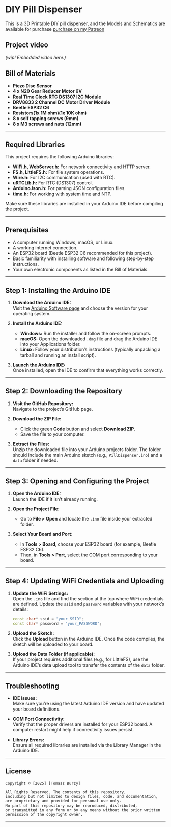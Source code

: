 # DIY Pill Dispenser

This is a 3D Printable DIY pill dispenser, and the Models and Schematics are available for purchase [purchase on my Patreon](https://www.patreon.com/Mellow_labs/shop/pill-dispenser-files-104871?utm_medium=clipboard_copy&utm_source=copyLink&utm_campaign=productshare_creator&utm_content=join_link)

## Project video
*(wip! Embedded video here.)*


## Bill of Materials

- **Piezo Disc Sensor**
- **4 x  N20 Gear Reducer Motor 6V**
- **Real Time Clock RTC DS1307 I2C Module**
- **DRV8833 2 Channel DC Motor Driver Module**
- **Beetle ESP32 C6**
- **Resistors(1x 1M ohm)(1x 10K ohm)**
- **8 x self tapping screws (9mm)**
- **8 x M3 screws and nuts (12mm)**

---

## Required Libraries

This project requires the following Arduino libraries:

- **WiFi.h, WebServer.h:** For network connectivity and HTTP server.
- **FS.h, LittleFS.h:** For file system operations.
- **Wire.h:** For I2C communication (used with RTC).
- **uRTCLib.h:** For RTC (DS1307) control.
- **ArduinoJson.h:** For parsing JSON configuration files.
- **time.h:** For working with system time and NTP.

Make sure these libraries are installed in your Arduino IDE before compiling the project.

---

## Prerequisites

- A computer running Windows, macOS, or Linux.
- A working internet connection.
- An ESP32 board (Beetle ESP32 C6 recommended for this project).
- Basic familiarity with installing software and following step-by-step instructions.
- Your own electronic components as listed in the Bill of Materials.

---

## Step 1: Installing the Arduino IDE

1. **Download the Arduino IDE:**  
   Visit the [Arduino Software page](https://www.arduino.cc/en/software) and choose the version for your operating system.

2. **Install the Arduino IDE:**  
   - **Windows:** Run the installer and follow the on-screen prompts.  
   - **macOS:** Open the downloaded `.dmg` file and drag the Arduino IDE into your Applications folder.  
   - **Linux:** Follow your distribution’s instructions (typically unpacking a tarball and running an install script).

3. **Launch the Arduino IDE:**  
   Once installed, open the IDE to confirm that everything works correctly.

---

## Step 2: Downloading the Repository

1. **Visit the GitHub Repository:**  
   Navigate to the project’s GitHub page.

2. **Download the ZIP File:**  
   - Click the green **Code** button and select **Download ZIP**.  
   - Save the file to your computer.

3. **Extract the Files:**  
   Unzip the downloaded file into your Arduino projects folder. The folder should include the main Arduino sketch (e.g., `PillDispenser.ino`) and a `data` folder if needed.

---

## Step 3: Opening and Configuring the Project

1. **Open the Arduino IDE:**  
   Launch the IDE if it isn’t already running.

2. **Open the Project File:**  
   - Go to **File > Open** and locate the `.ino` file inside your extracted folder.

3. **Select Your Board and Port:**  
   - In **Tools > Board**, choose your ESP32 board (for example, Beetle ESP32 C6).  
   - Then, in **Tools > Port**, select the COM port corresponding to your board.

---

## Step 4: Updating WiFi Credentials and Uploading

1. **Update the WiFi Settings:**  
   Open the `.ino` file and find the section at the top where WiFi credentials are defined. Update the `ssid` and `password` variables with your network’s details:
   ```cpp
   const char* ssid = "your_SSID";
   const char* password = "your_PASSWORD";
   ```

2. **Upload the Sketch:**  
   Click the **Upload** button in the Arduino IDE. Once the code compiles, the sketch will be uploaded to your board.

3. **Upload the Data Folder (if applicable):**  
   If your project requires additional files (e.g., for LittleFS), use the Arduino IDE’s data upload tool to transfer the contents of the `data` folder.

---

## Troubleshooting

- **IDE Issues:**  
  Make sure you’re using the latest Arduino IDE version and have updated your board definitions.

- **COM Port Connectivity:**  
  Verify that the proper drivers are installed for your ESP32 board. A computer restart might help if connectivity issues persist.

- **Library Errors:**  
  Ensure all required libraries are installed via the Library Manager in the Arduino IDE.

---

## License

```
Copyright © [2025] [Tomasz Burzy]

All Rights Reserved. The contents of this repository,
including but not limited to design files, code, and documentation,
are proprietary and provided for personal use only.
No part of this repository may be reproduced, distributed,
or transmitted in any form or by any means without the prior written
permission of the copyright owner.
```

---